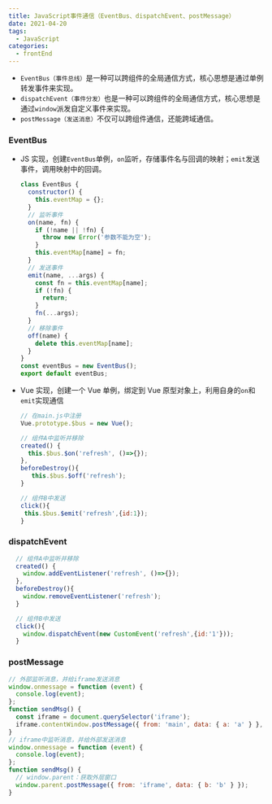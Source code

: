```yaml
---
title: JavaScript事件通信（EventBus、dispatchEvent、postMessage）
date: 2021-04-20
tags:
  - JavaScript
categories:
  - frontEnd
---
```


- `EventBus（事件总线）`是一种可以跨组件的全局通信方式，核心思想是通过单例转发事件来实现。
- `dispatchEvent（事件分发）`也是一种可以跨组件的全局通信方式，核心思想是通过`window`派发自定义事件来实现。
- `postMessage（发送消息）`不仅可以跨组件通信，还能跨域通信。

<!-- more -->

### EventBus

- JS 实现，创建`EventBus`单例，`on`监听，存储事件名与回调的映射；`emit`发送事件，调用映射中的回调。
  ```js
  class EventBus {
    constructor() {
      this.eventMap = {};
    }
    // 监听事件
    on(name, fn) {
      if (!name || !fn) {
        throw new Error('参数不能为空');
      }
      this.eventMap[name] = fn;
    }
    // 发送事件
    emit(name, ...args) {
      const fn = this.eventMap[name];
      if (!fn) {
        return;
      }
      fn(...args);
    }
    // 移除事件
    off(name) {
      delete this.eventMap[name];
    }
  }
  const eventBus = new EventBus();
  export default eventBus;
  ```
- Vue 实现，创建一个 Vue 单例，绑定到 Vue 原型对象上，利用自身的`on`和`emit`实现通信

  ```js
  // 在main.js中注册
  Vue.prototype.$bus = new Vue();

  // 组件A中监听并移除
  created() {
    this.$bus.$on('refresh', ()=>{});
  },
  beforeDestroy(){
     this.$bus.$off('refresh');
  }

  // 组件B中发送
  click(){
   this.$bus.$emit('refresh',{id:1});
  }
  ```

### dispatchEvent

```js
  // 组件A中监听并移除
  created() {
    window.addEventListener('refresh', ()=>{});
  },
  beforeDestroy(){
    window.removeEventListener('refresh');
  }

  // 组件B中发送
  click(){
    window.dispatchEvent(new CustomEvent('refresh',{id:'1'}));
  }
```

### postMessage

```js
// 外部监听消息，并给iframe发送消息
window.onmessage = function (event) {
  console.log(event);
};
function sendMsg() {
  const iframe = document.querySelector('iframe');
  iframe.contentWindow.postMessage({ from: 'main', data: { a: 'a' } }, '*');
}
// iframe中监听消息，并给外部发送消息
window.onmessage = function (event) {
  console.log(event);
};
function sendMsg() {
  // window.parent：获取外层窗口
  window.parent.postMessage({ from: 'iframe', data: { b: 'b' } });
}
```
